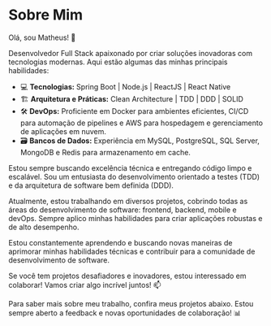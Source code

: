 # Sobre Mim

Olá, sou Matheus! 👋

Desenvolvedor Full Stack apaixonado por criar soluções inovadoras com tecnologias modernas. Aqui estão algumas das minhas principais habilidades:

- 💻 **Tecnologias:** Spring Boot | Node.js | ReactJS | React Native
- 🏗️ **Arquitetura e Práticas:** Clean Architecture | TDD | DDD | SOLID
- 🛠️ **DevOps:** Proficiente em Docker para ambientes eficientes, CI/CD para automação de pipelines e AWS para hospedagem e gerenciamento de aplicações em nuvem.
- 🗃️ **Bancos de Dados:** Experiência em MySQL, PostgreSQL, SQL Server, MongoDB e Redis para armazenamento em cache.

Estou sempre buscando excelência técnica e entregando código limpo e escalável. Sou um entusiasta do desenvolvimento orientado a testes (TDD) e da arquitetura de software bem definida (DDD).

Atualmente, estou trabalhando em diversos projetos, cobrindo todas as áreas do desenvolvimento de software: frontend, backend, mobile e devOps. Sempre aplico minhas habilidades para criar aplicações robustas e de alto desempenho.

Estou constantemente aprendendo e buscando novas maneiras de aprimorar minhas habilidades técnicas e contribuir para a comunidade de desenvolvimento de software.

Se você tem projetos desafiadores e inovadores, estou interessado em colaborar! Vamos criar algo incrível juntos! 📫

Para saber mais sobre meu trabalho, confira meus projetos abaixo. Estou sempre aberto a feedback e novas oportunidades de colaboração! 📊
